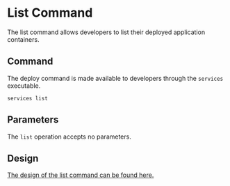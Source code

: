 # List Command

The list command allows developers to list their deployed application containers.

## Command

The deploy command is made available to developers through the `services` executable.

```
services list
```

## Parameters

The `list` operation accepts no parameters.

## Design

[The design of the list command can be found here.](./list-command-design.md)
